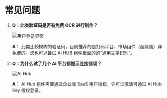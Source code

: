 # 常见问题

1. **Q：此类验证码是否有免费 OCR 进行制作？**

    ![用户登录界面](https://docimages.blob.core.chinacloudapi.cn/images/AIHub/userlogin20210825.png)

    **A：** 此类比较模糊的验证码，目前推荐的是打码平台、市场组件（超级鹰）非免费的。您也可以尝试 AI HUB 组件里面的的“通用文字识别”。

2. **Q：为什么试了几个 AI 平台都提示连接错误？**

    ![AI Hub](https://docimages.blob.core.chinacloudapi.cn/images/AIHub/aihuberror20210825.png)

    **A：** AI Hub 组件需要通过企业版 SaaS 用户授权，许可证激活可通过 AI Hub Key 授权登录。
